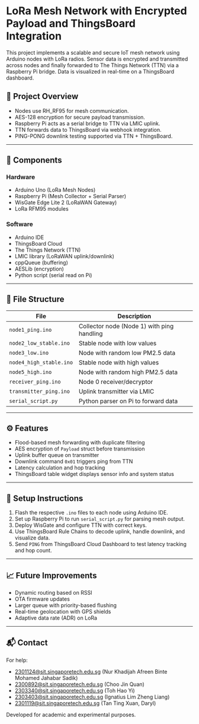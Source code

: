 # LoRa Mesh Network with Encrypted Payload and ThingsBoard Integration

This project implements a scalable and secure IoT mesh network using Arduino nodes with LoRa radios. Sensor data is encrypted and transmitted across nodes and finally forwarded to The Things Network (TTN) via a Raspberry Pi bridge. Data is visualized in real-time on a ThingsBoard dashboard.

## 📡 Project Overview

- Nodes use RH_RF95 for mesh communication.
- AES-128 encryption for secure payload transmission.
- Raspberry Pi acts as a serial bridge to TTN via LMIC uplink.
- TTN forwards data to ThingsBoard via webhook integration.
- PING-PONG downlink testing supported via TTN + ThingsBoard.

---

## 🔧 Components

### Hardware
- Arduino Uno (LoRa Mesh Nodes)
- Raspberry Pi (Mesh Collector + Serial Parser)
- WisGate Edge Lite 2 (LoRaWAN Gateway)
- LoRa RFM95 modules

### Software
- Arduino IDE
- ThingsBoard Cloud
- The Things Network (TTN)
- LMIC library (LoRaWAN uplink/downlink)
- cppQueue (buffering)
- AESLib (encryption)
- Python script (serial read on Pi)

---

## 🔗 File Structure

| File                     | Description                            |
|--------------------------|----------------------------------------|
| `node1_ping.ino`         | Collector node (Node 1) with ping handling |
| `node2_low_stable.ino`   | Stable node with low values            |
| `node3_low.ino`          | Node with random low PM2.5 data        |
| `node4_high_stable.ino`  | Stable node with high values           |
| `node5_high.ino`         | Node with random high PM2.5 data       |
| `receiver_ping.ino`      | Node 0 receiver/decryptor              |
| `transmitter_ping.ino`   | Uplink transmitter via LMIC            |
| `serial_script.py`       | Python parser on Pi to forward data    |

---

## ⚙️ Features

- Flood-based mesh forwarding with duplicate filtering
- AES encryption of `Payload` struct before transmission
- Uplink buffer queue on transmitter
- Downlink command `0x01` triggers ping from TTN
- Latency calculation and hop tracking
- ThingsBoard table widget displays sensor info and system status

---

## 🚀 Setup Instructions

1. Flash the respective `.ino` files to each node using Arduino IDE.
2. Set up Raspberry Pi to run `serial_script.py` for parsing mesh output.
3. Deploy WisGate and configure TTN with correct keys.
4. Use ThingsBoard Rule Chains to decode uplink, handle downlink, and visualize data.
5. Send `PING` from ThingsBoard Cloud Dashboard to test latency tracking and hop count.

---

## 📈 Future Improvements

- Dynamic routing based on RSSI
- OTA firmware updates
- Larger queue with priority-based flushing
- Real-time geolocation with GPS shields
- Adaptive data rate (ADR) on LoRa

---

## 📬 Contact
For help: 
- 2301124@sit.singaporetech.edu.sg (Nur Khadijah Afreen Binte Mohamed Jahabar Sadik)
- 2300892@sit.singaporetech.edu.sg (Choo Jin Quan)
- 2303340@sit.singaporetech.edu.sg (Toh Hao Yi)
- 2303403@sit.singaporetech.edu.sg (Ignatius Lim Zheng Liang)
- 2301119@sit.singaporetech.edu.sg (Tan Ting Xuan, Daryl)

Developed for academic and experimental purposes.